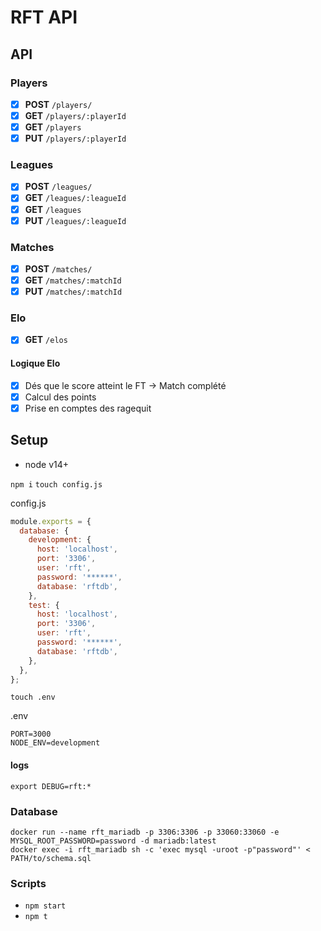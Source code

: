 # RFT API
## API

### Players
- [x] **POST** `/players/`
- [x] **GET** `/players/:playerId`
- [x] **GET** `/players`
- [x] **PUT** `/players/:playerId`

### Leagues
- [x] **POST** `/leagues/`
- [x] **GET** `/leagues/:leagueId`
- [x] **GET** `/leagues`
- [x] **PUT** `/leagues/:leagueId`

### Matches
- [x] **POST** `/matches/`
- [x] **GET** `/matches/:matchId`
- [x] **PUT** `/matches/:matchId`

### Elo
- [x] **GET** `/elos`

#### Logique Elo

- [x] Dés que le score atteint le FT -> Match complété
- [x] Calcul des points
- [x] Prise en comptes des ragequit

## Setup
* node v14+

` npm i `
` touch config.js `

config.js
```js
module.exports = {
  database: {
    development: {
      host: 'localhost',
      port: '3306',
      user: 'rft',
      password: '******',
      database: 'rftdb',
    },
    test: {
      host: 'localhost',
      port: '3306',
      user: 'rft',
      password: '******',
      database: 'rftdb',
    },
  },
};
```

` touch .env `

.env
```
PORT=3000
NODE_ENV=development
```

#### logs
` export DEBUG=rft:* `

### Database

```
docker run --name rft_mariadb -p 3306:3306 -p 33060:33060 -e MYSQL_ROOT_PASSWORD=password -d mariadb:latest
docker exec -i rft_mariadb sh -c 'exec mysql -uroot -p"password"' < PATH/to/schema.sql
```

### Scripts

* `npm start`
* `npm t`